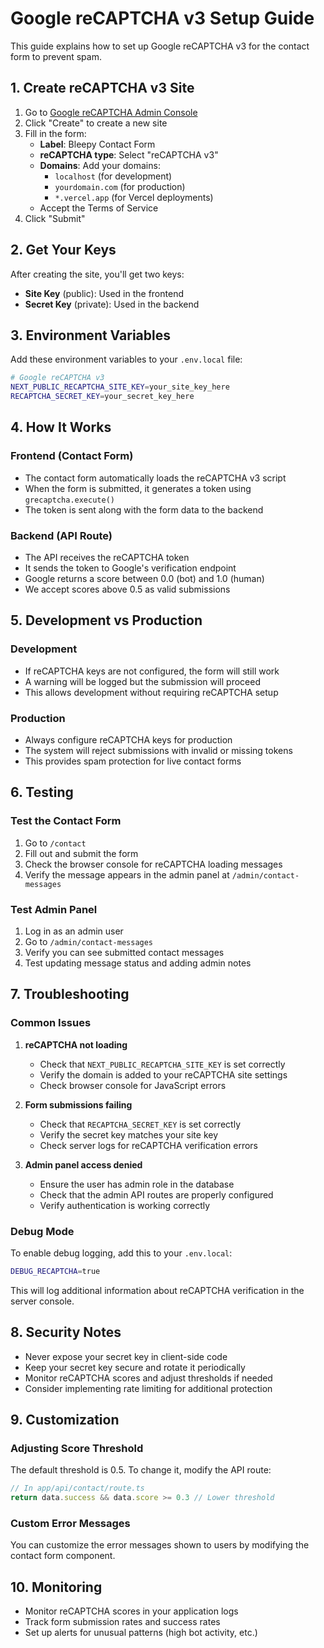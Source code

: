 # Google reCAPTCHA v3 Setup Guide

This guide explains how to set up Google reCAPTCHA v3 for the contact form to prevent spam.

## 1. Create reCAPTCHA v3 Site

1. Go to [Google reCAPTCHA Admin Console](https://www.google.com/recaptcha/admin)
2. Click "Create" to create a new site
3. Fill in the form:
   - **Label**: Bleepy Contact Form
   - **reCAPTCHA type**: Select "reCAPTCHA v3"
   - **Domains**: Add your domains:
     - `localhost` (for development)
     - `yourdomain.com` (for production)
     - `*.vercel.app` (for Vercel deployments)
   - Accept the Terms of Service
4. Click "Submit"

## 2. Get Your Keys

After creating the site, you'll get two keys:
- **Site Key** (public): Used in the frontend
- **Secret Key** (private): Used in the backend

## 3. Environment Variables

Add these environment variables to your `.env.local` file:

```bash
# Google reCAPTCHA v3
NEXT_PUBLIC_RECAPTCHA_SITE_KEY=your_site_key_here
RECAPTCHA_SECRET_KEY=your_secret_key_here
```

## 4. How It Works

### Frontend (Contact Form)
- The contact form automatically loads the reCAPTCHA v3 script
- When the form is submitted, it generates a token using `grecaptcha.execute()`
- The token is sent along with the form data to the backend

### Backend (API Route)
- The API receives the reCAPTCHA token
- It sends the token to Google's verification endpoint
- Google returns a score between 0.0 (bot) and 1.0 (human)
- We accept scores above 0.5 as valid submissions

## 5. Development vs Production

### Development
- If reCAPTCHA keys are not configured, the form will still work
- A warning will be logged but the submission will proceed
- This allows development without requiring reCAPTCHA setup

### Production
- Always configure reCAPTCHA keys for production
- The system will reject submissions with invalid or missing tokens
- This provides spam protection for live contact forms

## 6. Testing

### Test the Contact Form
1. Go to `/contact`
2. Fill out and submit the form
3. Check the browser console for reCAPTCHA loading messages
4. Verify the message appears in the admin panel at `/admin/contact-messages`

### Test Admin Panel
1. Log in as an admin user
2. Go to `/admin/contact-messages`
3. Verify you can see submitted contact messages
4. Test updating message status and adding admin notes

## 7. Troubleshooting

### Common Issues

1. **reCAPTCHA not loading**
   - Check that `NEXT_PUBLIC_RECAPTCHA_SITE_KEY` is set correctly
   - Verify the domain is added to your reCAPTCHA site settings
   - Check browser console for JavaScript errors

2. **Form submissions failing**
   - Check that `RECAPTCHA_SECRET_KEY` is set correctly
   - Verify the secret key matches your site key
   - Check server logs for reCAPTCHA verification errors

3. **Admin panel access denied**
   - Ensure the user has admin role in the database
   - Check that the admin API routes are properly configured
   - Verify authentication is working correctly

### Debug Mode

To enable debug logging, add this to your `.env.local`:

```bash
DEBUG_RECAPTCHA=true
```

This will log additional information about reCAPTCHA verification in the server console.

## 8. Security Notes

- Never expose your secret key in client-side code
- Keep your secret key secure and rotate it periodically
- Monitor reCAPTCHA scores and adjust thresholds if needed
- Consider implementing rate limiting for additional protection

## 9. Customization

### Adjusting Score Threshold
The default threshold is 0.5. To change it, modify the API route:

```typescript
// In app/api/contact/route.ts
return data.success && data.score >= 0.3 // Lower threshold
```

### Custom Error Messages
You can customize the error messages shown to users by modifying the contact form component.

## 10. Monitoring

- Monitor reCAPTCHA scores in your application logs
- Track form submission rates and success rates
- Set up alerts for unusual patterns (high bot activity, etc.)
